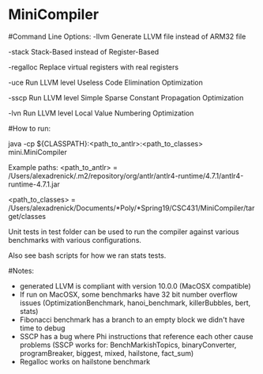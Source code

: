 # MiniCompiler

#Command Line Options:
-llvm		Generate LLVM file instead of ARM32 file

-stack 		Stack-Based instead of Register-Based

-regalloc	Replace virtual registers with real registers

-uce		Run LLVM level Useless Code Elimination Optimization

-sscp 		Run LLVM level Simple Sparse Constant Propagation Optimization

-lvn 		Run LLVM level Local Value Numbering Optimization

#How to run:

java -cp ${CLASSPATH}:<path_to_antlr>:<path_to_classes> mini.MiniCompiler <filename> <flags>

Example paths:
<path_to_antlr> = /Users/alexadrenick/.m2/repository/org/antlr/antlr4-runtime/4.7.1/antlr4-runtime-4.7.1.jar

<path_to_classes> = /Users/alexadrenick/Documents/*Poly/*Spring19/CSC431/MiniCompiler/target/classes

Unit tests in test folder can be used to run the compiler against various benchmarks with various configurations. 

Also see bash scripts for how we ran stats tests.

#Notes:
* generated LLVM is compliant with version 10.0.0 (MacOSX compatible)
* If run on MacOSX, some benchmarks have 32 bit number overflow issues (OptimizationBenchmark, hanoi_benchmark, killerBubbles, bert, stats)
* Fibonacci benchmark has a branch to an empty block we didn't have time to debug
* SSCP has a bug where Phi instructions that reference each other cause problems (SSCP works for: BenchMarkishTopics, binaryConverter, programBreaker, biggest, mixed, hailstone, fact_sum)
* Regalloc works on hailstone benchmark
